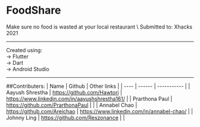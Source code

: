 # FoodShare
Make sure no food is wasted at your local restaurant \ 
Submitted to: Xhacks 2021  

***

Created using: 
</br>
-> Flutter \
-> Dart \
-> Android Studio 

***

##Contributers: 
| Name | Github | Other links |
| ---- | ------ | ----------- | 
| Aayush Shrestha | https://github.com/Hawtori | https://www.linkedin.com/in/aayushshrestha161/ |
| Prarthona Paul  | https://github.com/PrarthonaPaul |  |
| Annabel Chao | https://github.com/Areichao | https://www.linkedin.com/in/annabel-chao/ | 
| Johnny Ling | https://github.com/Reszonance | |

 

